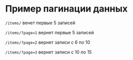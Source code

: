 # Пример пагинации данных

```/items/``` венет первые 5 записей

```/items/?page=1``` вернет первые 5 записей

```/items/?page=2``` вернет записи с 6 по 10

```/items/?page=3``` вернет записи с 10 по 15

